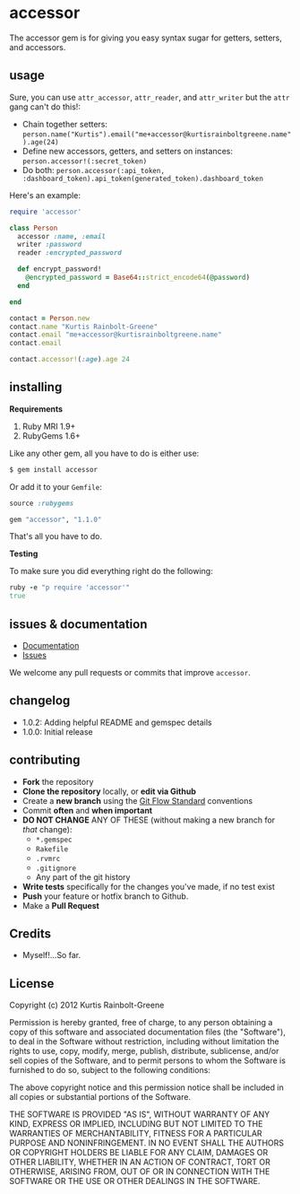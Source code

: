 accessor
========

The accessor gem is for giving you easy syntax sugar for getters, setters, and accessors.


usage
-----

Sure, you can use `attr_accessor`, `attr_reader`, and `attr_writer` but the `attr` gang can't do this!:

  - Chain together setters: `person.name("Kurtis").email("me+accessor@kurtisrainboltgreene.name").age(24)`
  - Define new accessors, getters, and setters on instances: `person.accessor!(:secret_token)`
  - Do both: `person.accessor(:api_token, :dashboard_token).api_token(generated_token).dashboard_token`

Here's an example:

``` ruby
require 'accessor'

class Person
  accessor :name, :email
  writer :password
  reader :encrypted_password

  def encrypt_password!
    @encrypted_password = Base64::strict_encode64(@password)
  end

end

contact = Person.new
contact.name "Kurtis Rainbolt-Greene"
contact.email "me+accessor@kurtisrainboltgreene.name"
contact.email

contact.accessor!(:age).age 24
```


installing
----------

**Requirements**

1. Ruby MRI 1.9+
2. RubyGems 1.6+

Like any other gem, all you have to do is either use:

``` bash
$ gem install accessor
```

Or add it to your `Gemfile`:

``` ruby
source :rubygems

gem "accessor", "1.1.0"
```

That's all you have to do.

**Testing**

To make sure you did everything right do the following:

``` ruby
ruby -e "p require 'accessor'"
true
```


issues & documentation
----------------------

* [Documentation](http://krainboltgreene.github.com/accessor/documentation)
* [Issues](https://github.com/krainboltgreene/accessor/issues)

We welcome any pull requests or commits that improve `accessor`.


changelog
---------

  - 1.0.2: Adding helpful README and gemspec details
  - 1.0.0: Initial release


contributing
------------

* **Fork** the repository
* **Clone the repository** locally, or **edit via Github**
* Create a **new branch** using the [Git Flow Standard](http://yakiloo.com/getting-started-git-flow/) conventions
* Commit **often** and **when important**
* **DO NOT CHANGE** ANY OF THESE (without making a new branch for *that* change):
  * `*.gemspec`
  * `Rakefile`
  * `.rvmrc`
  * `.gitignore`
  * Any part of the git history
* **Write tests** specifically for the changes you've made, if no test exist
* **Push** your feature or hotfix branch to Github.
* Make a **Pull Request**


Credits
-------

  - Myself!...So far.

License
-------

Copyright (c) 2012 Kurtis Rainbolt-Greene

Permission is hereby granted, free of charge, to any person obtaining
a copy of this software and associated documentation files (the
"Software"), to deal in the Software without restriction, including
without limitation the rights to use, copy, modify, merge, publish,
distribute, sublicense, and/or sell copies of the Software, and to
permit persons to whom the Software is furnished to do so, subject to
the following conditions:

The above copyright notice and this permission notice shall be
included in all copies or substantial portions of the Software.

THE SOFTWARE IS PROVIDED "AS IS", WITHOUT WARRANTY OF ANY KIND,
EXPRESS OR IMPLIED, INCLUDING BUT NOT LIMITED TO THE WARRANTIES OF
MERCHANTABILITY, FITNESS FOR A PARTICULAR PURPOSE AND
NONINFRINGEMENT. IN NO EVENT SHALL THE AUTHORS OR COPYRIGHT HOLDERS BE
LIABLE FOR ANY CLAIM, DAMAGES OR OTHER LIABILITY, WHETHER IN AN ACTION
OF CONTRACT, TORT OR OTHERWISE, ARISING FROM, OUT OF OR IN CONNECTION
WITH THE SOFTWARE OR THE USE OR OTHER DEALINGS IN THE SOFTWARE.
